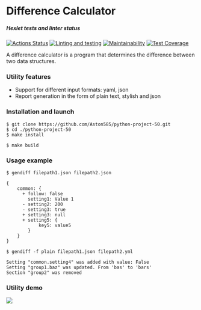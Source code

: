 # Difference Calculator

##### Hexlet tests and linter status
[![Actions Status](https://github.com/Aston585/python-project-50/workflows/hexlet-check/badge.svg)](https://github.com/Aston585/python-project-50/actions)
[![Linting and testing](https://github.com/Aston585/python-project-50/actions/workflows/gendiff.yml/badge.svg)](https://github.com/Aston585/python-project-50/actions/workflows/gendiff.yml)
[![Maintainability](https://api.codeclimate.com/v1/badges/bcb0d83bd6f06428dc5d/maintainability)](https://codeclimate.com/github/Aston585/python-project-50/maintainability)
[![Test Coverage](https://api.codeclimate.com/v1/badges/bcb0d83bd6f06428dc5d/test_coverage)](https://codeclimate.com/github/Aston585/python-project-50/test_coverage)


A difference calculator is a program that determines the difference between two data structures.

### Utility features
- Support for different input formats: yaml, json
- Report generation in the form of plain text, stylish and json

### Installation and launch
```
$ git clone https://github.com/Aston585/python-project-50.git
$ cd ./python-project-50
$ make install
```
```
$ make build
```
### Usage example
```
$ gendiff filepath1.json filepath2.json

{
    common: {
      + follow: false
        setting1: Value 1
      - setting2: 200
      - setting3: true
      + setting3: null
      + setting5: {
            key5: value5
        }
    }
}

```
```
$ gendiff -f plain filepath1.json filepath2.yml

Setting "common.setting4" was added with value: False
Setting "group1.baz" was updated. From 'bas' to 'bars'
Section "group2" was removed
```
### Utility demo
<a href="https://asciinema.org/a/q7LSKjNvu3YIcCtw0eFVOMOa6" target="_blank"><img src="https://asciinema.org/a/q7LSKjNvu3YIcCtw0eFVOMOa6.svg" /></a>
